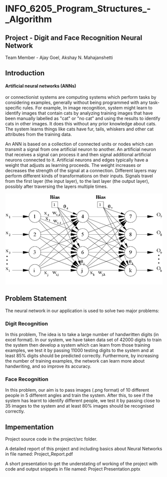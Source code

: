 # INFO_6205_Program_Structures_-_Algorithm
## Project - Digit and Face Recognition Neural Network

Team Member - Ajay Goel, Akshay N. Mahajanshetti

## Introduction
#### Artificial neural networks (ANNs) 
or connectionist systems are computing systems which perform tasks by
considering examples, generally without being programmed with any task-specific rules.
For example, In image recognition, system might learn to identify images that contain cats by analyzing training
images that have been manually labelled as "cat" or "no cat" and using the results to identify cats in other images.
It does this without any prior knowledge about cats. The system learns things like cats have fur, tails, whiskers
and other cat attributes from the training data.

An ANN is based on a collection of connected units or nodes which can transmit a signal from one artificial
neuron to another. An artificial neuron that receives a signal can process it and then signal additional artificial
neurons connected to it. Artificial neurons and edges typically have a weight that adjusts as learning proceeds.
The weight increases or decreases the strength of the signal at a connection. Different layers may perform
different kinds of transformations on their inputs. Signals travel from the first layer (the input layer), to the last
layer (the output layer), possibly after traversing the layers multiple times.

![alt text](https://github.com/Ajay-Goel/INFO_6205_Program_Structures_-_Algorithm/blob/FinalProject/Face_Digit_Recognition_Project/Media/BPNeuralNetwork.jpg)

## Problem Statement
The neural network in our application is used to solve two major problems:
### Digit Recognition
In this problem, The idea is to take a large number of handwritten digits (in excel format). In our
system, we have taken data set of 42000 digits to train the system then develop a system which can
learn from those training examples, we test it by passing 11000 testing digits to the system and at least
85% digits should be predicted correctly.
Furthermore, by increasing the number of training examples, the network can learn more about
handwriting, and so improve its accuracy.

### Face Recognition
In this problem, our aim is to pass images (.png format) of 10 different people in 5 different angles
and train the system. After this, to see if the system has learnt to identify different
people, we test it by passing close to 35 images to the system and at least 80%
images should be recognised correctly.

## Impementation

Project source code in the project/src folder.

A detailed report of this project and including basics about Neural Networks in file named: Project_Report.pdf

A short presentation to get the understating of working of the project with code and output snippets in file named: Project Presentation.pptx
